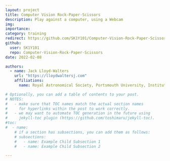 ```yaml
---
layout: project
title: Computer Vision Rock-Paper-Scissors
description: Play against a computer, using a Webcam
img:
importance:
category: training
redirect: https://github.com/SK1Y101/Computer-Vision-Rock-Paper-Scissors
github:
  user: SK1Y101
  repo: Computer-Vision-Rock-Paper-Scissors
date: 2022-02-08

authors:
  - name: Jack Lloyd-Walters
    url: "https://lloydwaltersj.com"
    affiliations:
      name: Royal Astronomical Society, Portsmouth University, Institute of Physics, British Astronomical Association

# Optionally, you can add a table of contents to your post.
# NOTES:
#   - make sure that TOC names match the actual section names
#     for hyperlinks within the post to work correctly.
#   - we may want to automate TOC generation in the future using
#     jekyll-toc plugin (https://github.com/toshimaru/jekyll-toc).
#toc:
#  - name:
    # if a section has subsections, you can add them as follows:
    # subsections:
    #   - name: Example Child Subsection 1
    #   - name: Example Child Subsection 2

---
```


